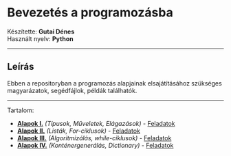 # Bevezetés a programozásba

Készítette: **Gutai Dénes** \
Használt nyelv: **Python**

---

## Leírás

Ebben a repositoryban a programozás alapjainak elsajátításához szükséges magyarázatok, segédfájlok, példák találhatók.

---

Tartalom:

- **[Alapok I.](/basics/first.py)** _(Típusok, Műveletek, Elágazások)_ - [Feladatok](/feladatok/feladatok_1.md)
- **[Alapok II.](/basics/second.py)** _(Listák, For-ciklusok)_ - [Feladatok](/feladatok/feladatok_2.md)
- **[Alapok III.](/basics/third.py)** _(Algoritmizálás, while-ciklusok)_ - [Feladatok](/feladatok/feladatok_3.md)
- **[Alapok IV.](/basics/fourth.py)** _(Konténergenerálás, Dictionary)_ - [Feladatok](/feladatok/feladatok_4.md)
